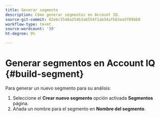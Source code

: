 ```yaml
---
title: Generar segmento
description: Cómo generar segmentos en Account IQ.
source-git-commit: 02ebc3548a254b2a6554f1ab34afbb3ea5f09bb8
workflow-type: tm+mt
source-wordcount: '39'
ht-degree: 0%

---
```


# Generar segmentos en Account IQ {#build-segment}

Para generar un nuevo segmento para su análisis:

1. Seleccione el **Crear nuevo segmento** opción activada **Segmentos** página.
1. Añada un nombre para el segmento en **Nombre del segmento**.
